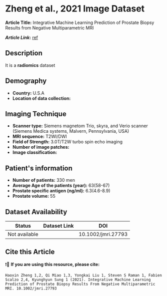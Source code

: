 # **Zheng et al., 2021 Image Dataset**
**Article Title:** Integrative Machine Learning Prediction of Prostate Biopsy Results from Negative Multiparametric MRI

**_Article Link_:** [ref](https://pmc.ncbi.nlm.nih.gov/articles/PMC8678175/)

## **Description**
It is a **radiomics** dataset

## **Demography**
+ **Country:** U.S.A
+ **Location of data collection:**

  
## **Imaging Technique**
+ **Scanner type:** Siemens magnetom Trio, skyra, and Verio scanner (Siemens Medica systems, Malvern, Pennsylvania, USA)
+ **MRI sequence:** T2WI/DWI
+ **Field of Strength:** 3.0T/T2W turbo spin echo imaging
+ **Number of image patches:** 
+ **Image classification:** 
  
## **Patient's information**
+ **Number of patients:** 330 men
+ **Average Age of the patients (year):** 63(58-67)
+ **Prostate specific antigen (ng/ml):** 6.3(4.6-8.9)
+ **Prostate volume:** 55

## **Dataset Availability**

|**Status**|**Dataset Link**|**DOI**|
|:---:|:---:|:---:|
|Not available| | 10.1002/jmri.27793

  
## **Cite this Article**

❗🛑 **If you are using this resource, please cite:**

```
Haoxin Zheng 1,2, Qi Miao 1,3, Yongkai Liu 1, Steven S Raman 1, Fabien Scalzo 2,4, Kyunghyun Sung 1 (2021). Integrative Machine Learning Prediction of Prostate Biopsy Results From Negative Multiparametric MRI. 10.1002/jmri.27793

```
